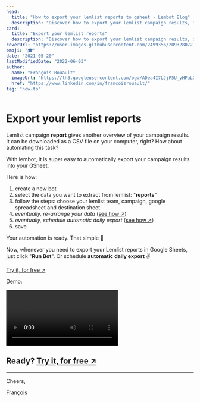 ```yaml
---
head:
  title: "How to export your lemlist reports to gsheet - Lembot Blog"
  description: "Discover how to export your lemlist campaign results, into your Google Sheets spreadsheet."
card:
  title: "Export your lemlist reports"
  description: "Discover how to export your lemlist campaign results, into your Google Sheets spreadsheet."
coverUrl: "https://user-images.githubusercontent.com/2499356/209328072-82d60033-5cf2-4083-884b-d7ed541ac6b3.jpg"
emoji: "🎓"
date: "2021-05-20"
lastModifiedDate: "2022-06-03"
author:
  name: "François Rouault"
  imageUrl: "https://lh3.googleusercontent.com/ogw/ADea4I7LJjF5U_yHFaLQIoNCysLkiEHPLHnWKxj0i1SadVY=s32-c-mo"
  href: "https://www.linkedin.com/in/francoisrouault/"
tag: "how-to"
---
```


# Export your lemlist reports

Lemlist campaign **report** gives another overview of your campaign results. It can be downloaded as a CSV file on your computer, right? How about automating this task?

With lembot, it is super easy to automatically export your campaign results into your GSheet.

Here is how:

1. create a new bot
2. select the data you want to extract from lemlist: "**reports**"
3. follow the steps: choose your lemlist team, campaign, google spreadsheet and destination sheet
4. _eventually, re-arrange your data_ ([see how ↗️](https://lembot.com/blog/keep-your-lemlist-export-minimalist-and-consistent))
5. _eventually, schedule automatic daily export_ ([see how ↗️](https://lembot.com/blog/schedule-exports))
6. save

Your automation is ready. That simple 💪

Now, whenever you need to export your Lemlist reports in Google Sheets, just click "**Run Bot**". Or schedule **automatic daily export** ✌️

[Try it, for free ↗️](https://lembot.com/signup)

Demo:

![export your campaign reports demo](https://user-images.githubusercontent.com/2499356/171809196-6c2c807e-8e8c-4c31-9cce-f6a29063f1f5.mp4)

## Ready? [Try it, for free ↗️](https://lembot.com/signup)

---

Cheers,

François
